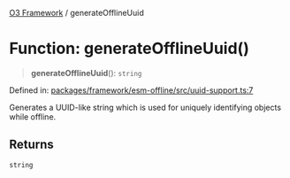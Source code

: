 [O3 Framework](../API.md) / generateOfflineUuid

# Function: generateOfflineUuid()

> **generateOfflineUuid**(): `string`

Defined in: [packages/framework/esm-offline/src/uuid-support.ts:7](https://github.com/openmrs/openmrs-esm-core/blob/main/packages/framework/esm-offline/src/uuid-support.ts#L7)

Generates a UUID-like string which is used for uniquely identifying objects while offline.

## Returns

`string`

